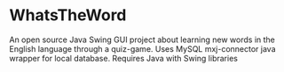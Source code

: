 # WhatsTheWord
An open source Java Swing GUI project about learning new words in the English language through a quiz-game.  Uses MySQL mxj-connector java wrapper for local database.
Requires Java with Swing libraries
